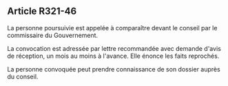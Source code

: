 Article R321-46
----
La personne poursuivie est appelée à comparaître devant le conseil par le
commissaire du Gouvernement.

La convocation est adressée par lettre recommandée avec demande d'avis de
réception, un mois au moins à l'avance. Elle énonce les faits reprochés.

La personne convoquée peut prendre connaissance de son dossier auprès du
conseil.
